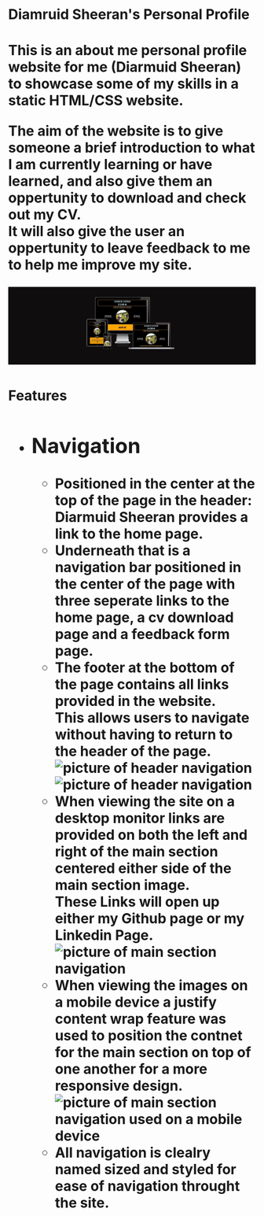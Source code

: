 <h1>Diamruid Sheeran's Personal Profile<h1>
<p>This is an about me personal profile website for me (Diarmuid Sheeran) to showcase some of my skills in a static HTML/CSS website.<p>
<p>The aim of the website is to give someone a brief introduction to what I am currently learning or have learned, and also give them an oppertunity to download and check out my CV. <br>
It will also give the user an oppertunity to leave feedback to me to help me improve my site.<p>

<img src="assests/images/Responsive.jpg" alt="picture of Website on differnet devices">

<h1>Features<h1>
<ul>
    <li><h2>Navigation</h2>
        <ul>
            <li>Positioned in the center at the top of the page in the header: Diarmuid Sheeran provides a link to the home page.</li>
            <li>Underneath that is a navigation bar positioned in the center of the page with three seperate links to the home page, a cv download page and a feedback form page.</li>
            <li>The footer at the bottom of the page contains all links provided in the website. <br>
            This allows users to navigate without having to return to the header of the page.</li>
            <img src="assests/images/header-naviagation.jpg" alt="picture of header navigation">
            <img src="assests/images/footer-naviagation.jpg" alt="picture of header navigation">
            <li>When viewing the site on a desktop monitor links are provided on both the left and right of the main section centered either side of the main section image.<br>
            These Links will open up either my Github page or my Linkedin Page.</li>
            <img src="assests/images/main-section-naviagation.jpg" alt="picture of main section navigation">
            <li>When viewing the images on a mobile device a justify content wrap feature was used to position the contnet for the main section on top of one another for a more responsive design.</li>
            <img src="assests/images/mobile-device-naviagation.jpg" alt="picture of main section navigation used on a mobile device">
            <li> All navigation is clealry named sized and styled for ease of navigation throught the site.</li>
        </ul>
    </li>


